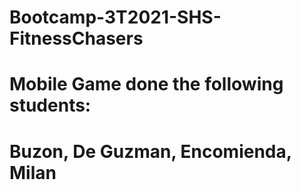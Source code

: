 # Bootcamp-3T2021-SHS-FitnessChasers
# Mobile Game done the following students:
# Buzon, De Guzman, Encomienda, Milan

